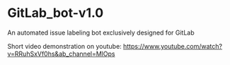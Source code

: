 # GitLab_bot-v1.0
An automated issue labeling bot exclusively designed for GitLab

Short video demonstration on youtube:  https://www.youtube.com/watch?v=RRuhSxVf0hs&ab_channel=MlOps
